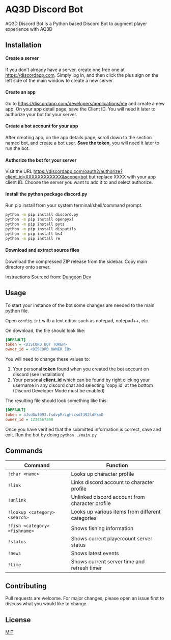 # AQ3D Discord Bot
AQ3D Discord Bot is a Python based Discord Bot to augment player experience with AQ3D

## Installation
#### Create a server
If you don't already have a server, create one free one at https://discordapp.com. Simply log in, and then click the plus sign on the left side of the main window to create a new server.

#### Create an app
Go to https://discordapp.com/developers/applications/me and create a new app. On your app detail page, save the Client ID. You will need it later to authorize your bot for your server.

#### Create a bot account for your app
After creating app, on the app details page, scroll down to the section named bot, and create a bot user. **Save the token**, you will need it later to run the bot.

#### Authorize the bot for your server
Visit the URL https://discordapp.com/oauth2/authorize?client_id=XXXXXXXXXXXX&scope=bot but replace XXXX with your app client ID. Choose the server you want to add it to and select authorize.

#### Install the python package discord.py
Run pip install from your system terminal/shell/command prompt.

```bash
python -m pip install discord.py
python -m pip install openpyxl
python -m pip install pytz
python -m pip install disputils
python -m pip install bs4
python -m pip install re
```

#### Download and extract source files
Download the compressed ZIP release from the sidebar. Copy main directory onto server.

Instructions Sourced from: [Dungeon Dev](https://www.devdungeon.com/content/make-discord-bot-python)

## Usage
To start your instance of the bot some changes are needed to the main python file.

Open `config.ini` with a text editor such as notepad, notepad++, etc.

On download, the file should look like:
```ini
[DEFAULT]
token = <DISCORD BOT TOKEN>
owner_id = <DISCORD OWNER ID>
```

You will need to change these values to:
1. Your personal **token** found when you created the bot account on discord (see Installation)
2. Your personal **client_id** which can be found by right clicking your username in any discord chat and selecting 'copy id' at the bottom (Discord Developer Mode must be enabled)

The resulting file should look something like this:
```ini
[DEFAULT]
token = aJsdGwf093.fsdvpMrighscsdf392ldFknD
owner_id = 1234567890
```

Once you have verified that the submitted information is correct, save and exit.
Run the bot by doing `python ./main.py`

## Commands
Command | Function
------------ | -------------
`!char <name>` | Looks up character profile
`!link` | Links discord account to character profile
`!unlink` | Unlinked discord account from character profile
`!lookup <category> <search>` | Looks up various items from different categories
`!fish <category> <fishname>` | Shows fishing information
`!status` | Shows current playercount server status
`!news` | Shows latest events
`!time` | Shows current server time and refresh timer

## Contributing
Pull requests are welcome. For major changes, please open an issue first to discuss what you would like to change.

## License
[MIT](https://choosealicense.com/licenses/mit/)
